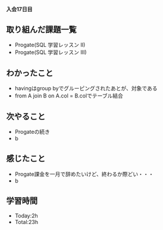 #### 入会17日目
## 取り組んだ課題一覧
- Progate(SQL 学習レッスン II)
- Progate(SQL 学習レッスン III)
## わかったこと
- havingはgroup byでグルーピングされたあとが、対象である
- from A join B on A.col = B.colでテーブル結合
## 次やること
- Progateの続き
- b
## 感じたこと
- Progate課金を一月で辞めたいけど、終わるか際どい・・・
- b
## 学習時間
- Today:2h
- Total:23h
